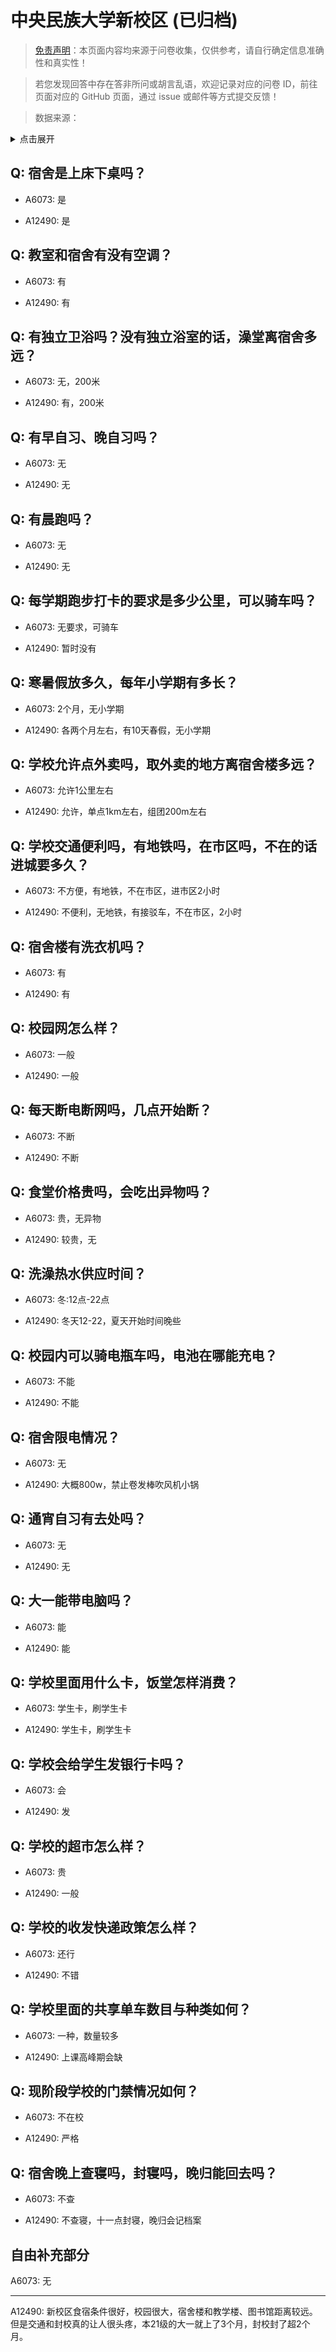 # 中央民族大学新校区 (已归档)

> [免责声明](https://colleges.chat/#_3)：本页面内容均来源于问卷收集，仅供参考，请自行确定信息准确性和真实性！

> 若您发现回答中存在答非所问或胡言乱语，欢迎记录对应的问卷 ID，前往页面对应的 GitHub 页面，通过 issue 或邮件等方式提交反馈！

> 数据来源：

<details><summary>点击展开</summary>
<ul>
<li>A6073: 匿名 (2022 年 06 月)</li>
<li>A12490: 匿名 (2022 年 06 月)</li>
</ul>
</details>

## Q: 宿舍是上床下桌吗？

- A6073: 是

- A12490: 是

## Q: 教室和宿舍有没有空调？

- A6073: 有

- A12490: 有

## Q: 有独立卫浴吗？没有独立浴室的话，澡堂离宿舍多远？

- A6073: 无，200米

- A12490: 有，200米

## Q: 有早自习、晚自习吗？

- A6073: 无

- A12490: 无

## Q: 有晨跑吗？

- A6073: 无

- A12490: 无

## Q: 每学期跑步打卡的要求是多少公里，可以骑车吗？

- A6073: 无要求，可骑车

- A12490: 暂时没有

## Q: 寒暑假放多久，每年小学期有多长？

- A6073: 2个月，无小学期

- A12490: 各两个月左右，有10天春假，无小学期

## Q: 学校允许点外卖吗，取外卖的地方离宿舍楼多远？

- A6073: 允许1公里左右

- A12490: 允许，单点1km左右，组团200m左右

## Q: 学校交通便利吗，有地铁吗，在市区吗，不在的话进城要多久？

- A6073: 不方便，有地铁，不在市区，进市区2小时

- A12490: 不便利，无地铁，有接驳车，不在市区，2小时

## Q: 宿舍楼有洗衣机吗？

- A6073: 有

- A12490: 有

## Q: 校园网怎么样？

- A6073: 一般

- A12490: 一般

## Q: 每天断电断网吗，几点开始断？

- A6073: 不断

- A12490: 不断

## Q: 食堂价格贵吗，会吃出异物吗？

- A6073: 贵，无异物

- A12490: 较贵，无

## Q: 洗澡热水供应时间？

- A6073: 冬:12点-22点

- A12490: 冬天12-22，夏天开始时间晚些

## Q: 校园内可以骑电瓶车吗，电池在哪能充电？

- A6073: 不能

- A12490: 不能

## Q: 宿舍限电情况？

- A6073: 无

- A12490: 大概800w，禁止卷发棒吹风机小锅

## Q: 通宵自习有去处吗？

- A6073: 无

- A12490: 无

## Q: 大一能带电脑吗？

- A6073: 能

- A12490: 能

## Q: 学校里面用什么卡，饭堂怎样消费？

- A6073: 学生卡，刷学生卡

- A12490: 学生卡，刷学生卡

## Q: 学校会给学生发银行卡吗？

- A6073: 会

- A12490: 发

## Q: 学校的超市怎么样？

- A6073: 贵

- A12490: 一般

## Q: 学校的收发快递政策怎么样？

- A6073: 还行

- A12490: 不错

## Q: 学校里面的共享单车数目与种类如何？

- A6073: 一种，数量较多

- A12490: 上课高峰期会缺

## Q: 现阶段学校的门禁情况如何？

- A6073: 不在校

- A12490: 严格

## Q: 宿舍晚上查寝吗，封寝吗，晚归能回去吗？

- A6073: 不查

- A12490: 不查寝，十一点封寝，晚归会记档案

## 自由补充部分

A6073: 无

***

A12490: 新校区食宿条件很好，校园很大，宿舍楼和教学楼、图书馆距离较远。但是交通和封校真的让人很头疼，本21级的大一就上了3个月，封校封了超2个月。